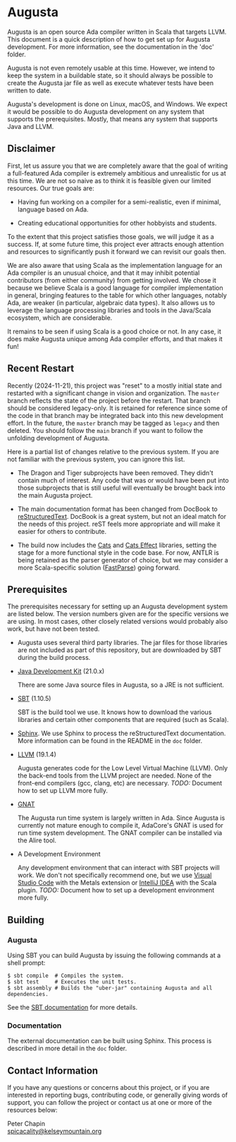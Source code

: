 # Augusta

Augusta is an open source Ada compiler written in Scala that targets LLVM. This document is a
quick description of how to get set up for Augusta development. For more information, see the
documentation in the 'doc' folder.

Augusta is not even remotely usable at this time. However, we intend to keep the system in a
buildable state, so it should always be possible to create the Augusta jar file as well as
execute whatever tests have been written to date.

Augusta's development is done on Linux, macOS, and Windows. We expect it would be possible to do
Augusta development on any system that supports the prerequisites. Mostly, that means any system
that supports Java and LLVM.


## Disclaimer

First, let us assure you that we are completely aware that the goal of writing a full-featured
Ada compiler is extremely ambitious and unrealistic for us at this time. We are not so naive as
to think it is feasible given our limited resources. Our true goals are:

+ Having fun working on a compiler for a semi-realistic, even if minimal, language based on Ada.

+ Creating educational opportunities for other hobbyists and students.

To the extent that this project satisfies those goals, we will judge it as a success. If, at
some future time, this project ever attracts enough attention and resources to significantly
push it forward we can revisit our goals then.

We are also aware that using Scala as the implementation language for an Ada compiler is an
unusual choice, and that it may inhibit potential contributors (from either community) from
getting involved. We chose it because we believe Scala is a good language for compiler
implementation in general, bringing features to the table for which other languages, notably
Ada, are weaker (in particular, algebraic data types). It also allows us to leverage the
language processing libraries and tools in the Java/Scala ecosystem, which are considerable.

It remains to be seen if using Scala is a good choice or not. In any case, it does make Augusta
unique among Ada compiler efforts, and that makes it fun!


## Recent Restart

Recently (2024-11-21), this project was "reset" to a mostly initial state and restarted with a
significant change in vision and organization. The `master` branch reflects the state of the
project before the restart. That branch should be considered legacy-only. It is retained for
reference since some of the code in that branch may be integrated back into this new development
effort. In the future, the `master` branch may be tagged as `legacy` and then deleted. You
should follow the `main` branch if you want to follow the unfolding development of Augusta.

Here is a partial list of changes relative to the previous system. If you are not familiar with
the previous system, you can ignore this list.

+ The Dragon and Tiger subprojects have been removed. They didn't contain much of interest. Any
  code that was or would have been put into those subprojects that is still useful will
  eventually be brought back into the main Augusta project.
  
+ The main documentation format has been changed from DocBook to
  [reStructuredText](https://devguide.python.org/documentation/markup/). DocBook is a great
  system, but not an ideal match for the needs of this project. reST feels more appropriate and
  will make it easier for others to contribute.
  
+ The build now includes the [Cats](https://typelevel.org/cats/) and [Cats
  Effect](https://github.com/typelevel/cats-effect) libraries, setting the stage for a more
  functional style in the code base. For now, ANTLR is being retained as the parser generator of
  choice, but we may consider a more Scala-specific solution
  ([FastParse](https://com-lihaoyi.github.io/fastparse/)) going forward.


## Prerequisites

The prerequisites necessary for setting up an Augusta development system are listed below. The
version numbers given are for the specific versions we are using. In most cases, other closely
related versions would probably also work, but have not been tested.

+ Augusta uses several third party libraries. The jar files for those libraries are not
  included as part of this repository, but are downloaded by SBT during the build process.

+ [Java Development Kit](https://www.oracle.com/java/technologies/downloads/) (21.0.x)

  There are some Java source files in Augusta, so a JRE is not sufficient.
  
+ [SBT](https://www.scala-sbt.org/) (1.10.5)

  SBT is the build tool we use. It knows how to download the various libraries and certain other
  components that are required (such as Scala).
  
+ [Sphinx](https://www.sphinx-doc.org/en/master/). We use Sphinx to process the reStructuredText
  documentation. More information can be found in the README in the `doc` folder.

+ [LLVM](http://llvm.org/) (19.1.4)

  Augusta generates code for the Low Level Virtual Machine (LLVM). Only the back-end tools from
  the LLVM project are needed. None of the front-end compilers (gcc, clang, etc) are necessary.
  _TODO:_ Document how to set up LLVM more fully.

+ [GNAT](https://www.getada.dev/)

  The Augusta run time system is largely written in Ada. Since Augusta is currently not mature
  enough to compile it, AdaCore's GNAT is used for run time system development. The GNAT
  compiler can be installed via the Alire tool.

+ A Development Environment

  Any development environment that can interact with SBT projects will work. We don't not
  specifically recommend one, but we use [Visual Studio Code](https://code.visualstudio.com/)
  with the Metals extension or [IntelliJ IDEA](https://www.jetbrains.com/idea/) with the Scala
  plugin. _TODO:_ Document how to set up a development environment more fully.


## Building

### Augusta

Using SBT you can build Augusta by issuing the following commands at a shell prompt:

    $ sbt compile  # Compiles the system.
    $ sbt test     # Executes the unit tests.
    $ sbt assembly # Builds the "uber-jar" containing Augusta and all dependencies.
    
See the [SBT documentation](https://www.scala-sbt.org/documentation.html) for more details.

### Documentation

The external documentation can be built using Sphinx. This process is described in more detail
in the `doc` folder.


## Contact Information

If you have any questions or concerns about this project, or if you are interested in reporting
bugs, contributing code, or generally giving words of support, you can follow the project or
contact us at one or more of the resources below:

Peter Chapin  
spicacality@kelseymountain.org  
